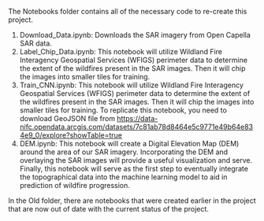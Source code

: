 The Notebooks folder contains all of the necessary code to re-create this project. 
1) Download_Data.ipynb: Downloads the SAR imagery from Open Capella SAR data.
2) Label_Chip_Data.ipynb: This notebook will utilize Wildland Fire Interagency Geospatial Services (WFIGS) perimeter data to determine the extent of the wildfires present in the SAR images. Then it will chip the images into smaller tiles for training.
3) Train_CNN.ipynb: This notebook will utilize Wildland Fire Interagency Geospatial Services (WFIGS) perimeter data to determine the extent of the wildfires present in the SAR images. Then it will chip the images into smaller tiles for training. To replicate this notebook, you need to download GeoJSON file from https://data-nifc.opendata.arcgis.com/datasets/7c81ab78d8464e5c9771e49b64e834e9_0/explore?showTable=true
4) DEM.ipynb: This notebook will create a Digital Elevation Map (DEM) around the area of our SAR imagery. Incorporating the DEM and overlaying the SAR images will provide a useful visualization and serve. Finally, this notebook will serve as the first step to eventually integrate the topographical data into the machine learning model to aid in prediction of wildfire progression.

In the Old folder, there are notebooks that were created earlier in the project that are now out of date with the current status of the project.
